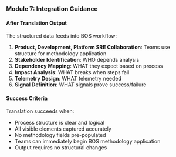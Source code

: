 ### Module 7: Integration Guidance

#### After Translation Output
The structured data feeds into BOS workflow:
1. **Product, Development, Platform SRE Collaboration**: Teams use structure for methodology application
2. **Stakeholder Identification**: WHO depends analysis
3. **Dependency Mapping**: WHAT they expect based on process
4. **Impact Analysis**: WHAT breaks when steps fail
5. **Telemetry Design**: WHAT telemetry needed
6. **Signal Definition**: WHAT signals prove success/failure

#### Success Criteria
Translation succeeds when:
- Process structure is clear and logical
- All visible elements captured accurately
- No methodology fields pre-populated
- Teams can immediately begin BOS methodology application
- Output requires no structural changes